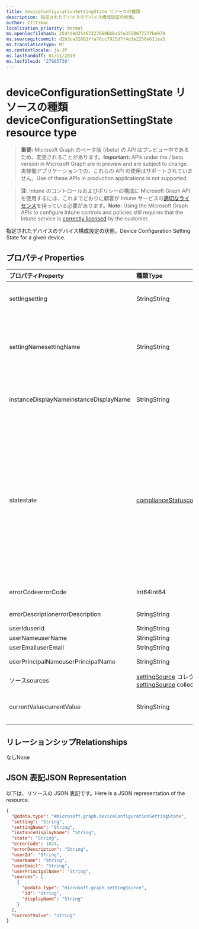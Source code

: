 ```yaml
---
title: deviceConfigurationSettingState リソースの種類
description: 指定されたデバイスのデバイス構成設定の状態。
author: tfitzmac
localization_priority: Normal
ms.openlocfilehash: 25d4d8d35467227660bb6a5fe3550077377be979
ms.sourcegitcommit: d2b3ca32602ffa76cc7925d7f4d1e2258e611ea5
ms.translationtype: MT
ms.contentlocale: ja-JP
ms.lasthandoff: 01/11/2019
ms.locfileid: "27885730"
---
```

# <a name="deviceconfigurationsettingstate-resource-type"></a><span data-ttu-id="3d3a4-103">deviceConfigurationSettingState リソースの種類</span><span class="sxs-lookup"><span data-stu-id="3d3a4-103">deviceConfigurationSettingState resource type</span></span>

> <span data-ttu-id="3d3a4-104">**重要:** Microsoft Graph のベータ版 (/beta) の API はプレビュー中であるため、変更されることがあります。</span><span class="sxs-lookup"><span data-stu-id="3d3a4-104">**Important:** APIs under the / beta version in Microsoft Graph are in preview and are subject to change.</span></span> <span data-ttu-id="3d3a4-105">実稼働アプリケーションでの、これらの API の使用はサポートされていません。</span><span class="sxs-lookup"><span data-stu-id="3d3a4-105">Use of these APIs in production applications is not supported.</span></span>

> <span data-ttu-id="3d3a4-106">**注:** Intune のコントロールおよびポリシーの構成に Microsoft Graph API を使用するには、これまでどおりに顧客が Intune サービスの[適切なライセンス](https://go.microsoft.com/fwlink/?linkid=839381)を持っている必要があります。</span><span class="sxs-lookup"><span data-stu-id="3d3a4-106">**Note:** Using the Microsoft Graph APIs to configure Intune controls and policies still requires that the Intune service is [correctly licensed](https://go.microsoft.com/fwlink/?linkid=839381) by the customer.</span></span>

<span data-ttu-id="3d3a4-107">指定されたデバイスのデバイス構成設定の状態。</span><span class="sxs-lookup"><span data-stu-id="3d3a4-107">Device Configuration Setting State for a given device.</span></span>
## <a name="properties"></a><span data-ttu-id="3d3a4-108">プロパティ</span><span class="sxs-lookup"><span data-stu-id="3d3a4-108">Properties</span></span>
|<span data-ttu-id="3d3a4-109">プロパティ</span><span class="sxs-lookup"><span data-stu-id="3d3a4-109">Property</span></span>|<span data-ttu-id="3d3a4-110">種類</span><span class="sxs-lookup"><span data-stu-id="3d3a4-110">Type</span></span>|<span data-ttu-id="3d3a4-111">説明</span><span class="sxs-lookup"><span data-stu-id="3d3a4-111">Description</span></span>|
|:---|:---|:---|
|<span data-ttu-id="3d3a4-112">setting</span><span class="sxs-lookup"><span data-stu-id="3d3a4-112">setting</span></span>|<span data-ttu-id="3d3a4-113">String</span><span class="sxs-lookup"><span data-stu-id="3d3a4-113">String</span></span>|<span data-ttu-id="3d3a4-114">レポートされている設定値です。</span><span class="sxs-lookup"><span data-stu-id="3d3a4-114">The setting that is being reported</span></span>|
|<span data-ttu-id="3d3a4-115">settingName</span><span class="sxs-lookup"><span data-stu-id="3d3a4-115">settingName</span></span>|<span data-ttu-id="3d3a4-116">String</span><span class="sxs-lookup"><span data-stu-id="3d3a4-116">String</span></span>|<span data-ttu-id="3d3a4-117">レポートされている、ローカライズされた設定名またはユーザー フレンドリな設定名です</span><span class="sxs-lookup"><span data-stu-id="3d3a4-117">Localized/user friendly setting name that is being reported</span></span>|
|<span data-ttu-id="3d3a4-118">instanceDisplayName</span><span class="sxs-lookup"><span data-stu-id="3d3a4-118">instanceDisplayName</span></span>|<span data-ttu-id="3d3a4-119">String</span><span class="sxs-lookup"><span data-stu-id="3d3a4-119">String</span></span>|<span data-ttu-id="3d3a4-120">レポートされている設定インスタンスの名前です。</span><span class="sxs-lookup"><span data-stu-id="3d3a4-120">Name of setting instance that is being reported.</span></span>|
|<span data-ttu-id="3d3a4-121">state</span><span class="sxs-lookup"><span data-stu-id="3d3a4-121">state</span></span>|[<span data-ttu-id="3d3a4-122">complianceStatus</span><span class="sxs-lookup"><span data-stu-id="3d3a4-122">complianceStatus</span></span>](../resources/intune-shared-compliancestatus.md)|<span data-ttu-id="3d3a4-123">設定のコンプライアンスの状態です。</span><span class="sxs-lookup"><span data-stu-id="3d3a4-123">The compliance state of the setting.</span></span> <span data-ttu-id="3d3a4-124">可能な値は、`unknown`、`notApplicable`、`compliant`、`remediated`、`nonCompliant`、`error`、`conflict`、`notAssigned` です。</span><span class="sxs-lookup"><span data-stu-id="3d3a4-124">Possible values are: `unknown`, `notApplicable`, `compliant`, `remediated`, `nonCompliant`, `error`, `conflict`, `notAssigned`.</span></span>|
|<span data-ttu-id="3d3a4-125">errorCode</span><span class="sxs-lookup"><span data-stu-id="3d3a4-125">errorCode</span></span>|<span data-ttu-id="3d3a4-126">Int64</span><span class="sxs-lookup"><span data-stu-id="3d3a4-126">Int64</span></span>|<span data-ttu-id="3d3a4-127">設定のエラー コード</span><span class="sxs-lookup"><span data-stu-id="3d3a4-127">Error code for the setting</span></span>|
|<span data-ttu-id="3d3a4-128">errorDescription</span><span class="sxs-lookup"><span data-stu-id="3d3a4-128">errorDescription</span></span>|<span data-ttu-id="3d3a4-129">String</span><span class="sxs-lookup"><span data-stu-id="3d3a4-129">String</span></span>|<span data-ttu-id="3d3a4-130">エラーの説明</span><span class="sxs-lookup"><span data-stu-id="3d3a4-130">Error description</span></span>|
|<span data-ttu-id="3d3a4-131">userId</span><span class="sxs-lookup"><span data-stu-id="3d3a4-131">userId</span></span>|<span data-ttu-id="3d3a4-132">String</span><span class="sxs-lookup"><span data-stu-id="3d3a4-132">String</span></span>|<span data-ttu-id="3d3a4-133">UserId</span><span class="sxs-lookup"><span data-stu-id="3d3a4-133">UserId</span></span>|
|<span data-ttu-id="3d3a4-134">userName</span><span class="sxs-lookup"><span data-stu-id="3d3a4-134">userName</span></span>|<span data-ttu-id="3d3a4-135">String</span><span class="sxs-lookup"><span data-stu-id="3d3a4-135">String</span></span>|<span data-ttu-id="3d3a4-136">UserName</span><span class="sxs-lookup"><span data-stu-id="3d3a4-136">UserName</span></span>|
|<span data-ttu-id="3d3a4-137">userEmail</span><span class="sxs-lookup"><span data-stu-id="3d3a4-137">userEmail</span></span>|<span data-ttu-id="3d3a4-138">String</span><span class="sxs-lookup"><span data-stu-id="3d3a4-138">String</span></span>|<span data-ttu-id="3d3a4-139">UserEmail</span><span class="sxs-lookup"><span data-stu-id="3d3a4-139">UserEmail</span></span>|
|<span data-ttu-id="3d3a4-140">userPrincipalName</span><span class="sxs-lookup"><span data-stu-id="3d3a4-140">userPrincipalName</span></span>|<span data-ttu-id="3d3a4-141">String</span><span class="sxs-lookup"><span data-stu-id="3d3a4-141">String</span></span>|<span data-ttu-id="3d3a4-142">UserPrincipalName。</span><span class="sxs-lookup"><span data-stu-id="3d3a4-142">UserPrincipalName.</span></span>|
|<span data-ttu-id="3d3a4-143">ソース</span><span class="sxs-lookup"><span data-stu-id="3d3a4-143">sources</span></span>|<span data-ttu-id="3d3a4-144">[settingSource](../resources/intune-deviceconfig-settingsource.md) コレクション</span><span class="sxs-lookup"><span data-stu-id="3d3a4-144">[settingSource](../resources/intune-deviceconfig-settingsource.md) collection</span></span>|<span data-ttu-id="3d3a4-145">投稿ポリシー</span><span class="sxs-lookup"><span data-stu-id="3d3a4-145">Contributing policies</span></span>|
|<span data-ttu-id="3d3a4-146">currentValue</span><span class="sxs-lookup"><span data-stu-id="3d3a4-146">currentValue</span></span>|<span data-ttu-id="3d3a4-147">String</span><span class="sxs-lookup"><span data-stu-id="3d3a4-147">String</span></span>|<span data-ttu-id="3d3a4-148">デバイスに関する設定の現在の値</span><span class="sxs-lookup"><span data-stu-id="3d3a4-148">Current value of setting on device</span></span>|

## <a name="relationships"></a><span data-ttu-id="3d3a4-149">リレーションシップ</span><span class="sxs-lookup"><span data-stu-id="3d3a4-149">Relationships</span></span>
<span data-ttu-id="3d3a4-150">なし</span><span class="sxs-lookup"><span data-stu-id="3d3a4-150">None</span></span>
## <a name="json-representation"></a><span data-ttu-id="3d3a4-151">JSON 表記</span><span class="sxs-lookup"><span data-stu-id="3d3a4-151">JSON Representation</span></span>
<span data-ttu-id="3d3a4-152">以下は、リソースの JSON 表記です。</span><span class="sxs-lookup"><span data-stu-id="3d3a4-152">Here is a JSON representation of the resource.</span></span>
<!-- {
  "blockType": "resource",
  "@odata.type": "microsoft.graph.deviceConfigurationSettingState"
}
-->
``` json
{
  "@odata.type": "#microsoft.graph.deviceConfigurationSettingState",
  "setting": "String",
  "settingName": "String",
  "instanceDisplayName": "String",
  "state": "String",
  "errorCode": 1024,
  "errorDescription": "String",
  "userId": "String",
  "userName": "String",
  "userEmail": "String",
  "userPrincipalName": "String",
  "sources": [
    {
      "@odata.type": "microsoft.graph.settingSource",
      "id": "String",
      "displayName": "String"
    }
  ],
  "currentValue": "String"
}
```





